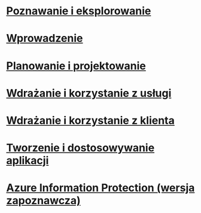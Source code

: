 # [Poznawanie i eksplorowanie](/information-protection/understand-explore/what-is-azure-information-protection)
# [Wprowadzenie](/information-protection/get-started/requirements-azure-rms)
# [Planowanie i projektowanie](/information-protection/plan-design/deployment-roadmap)
# [Wdrażanie i korzystanie z usługi](/information-protection/deploy-use/activate-service)
# [Wdrażanie i korzystanie z klienta](/information-protection/rms-client/use-client)
# [Tworzenie i dostosowywanie aplikacji](/information-protection/develop/developers-guide)
# [Azure Information Protection (wersja zapoznawcza)](/information-protection/understand-explore/what-is-azure-information-protection)


<!--HONumber=Sep16_HO4-->


